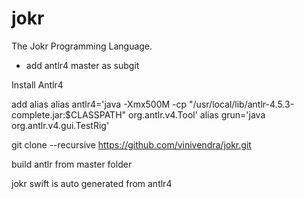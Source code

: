# jokr
The Jokr Programming Language.

- add antlr4 master as subgit

Install Antlr4

add alias
alias antlr4='java -Xmx500M -cp "/usr/local/lib/antlr-4.5.3-complete.jar:$CLASSPATH" org.antlr.v4.Tool'
alias grun='java org.antlr.v4.gui.TestRig'


git clone --recursive https://github.com/vinivendra/jokr.git

build antlr from master folder

jokr swift is auto generated from antlr4
